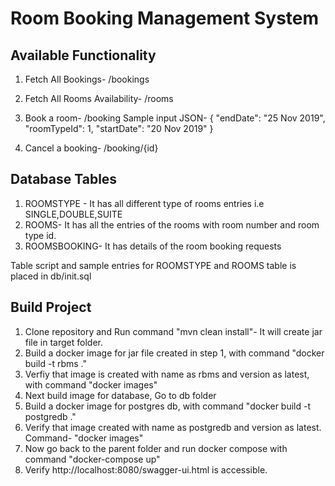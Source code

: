 # Room Booking Management System

## Available Functionality

1. Fetch All Bookings- /bookings

2. Fetch All Rooms Availability- /rooms
   
3. Book a room- /booking
   Sample input JSON- {
  "endDate": "25 Nov 2019",
  "roomTypeId": 1,
  "startDate": "20 Nov 2019"
}
   
4. Cancel a booking- /booking/{id}

## Database Tables

1. ROOMSTYPE - It has all different type of rooms entries i.e SINGLE,DOUBLE,SUITE
2. ROOMS- It has all the entries of the rooms with room number and room type id.
3. ROOMSBOOKING- It has details of the room booking requests

Table script and sample entries for ROOMSTYPE and ROOMS table is placed in db/init.sql

## Build Project

1. Clone repository and Run command "mvn clean install"- It will create jar file in target folder.
2. Build a docker image for jar file created in step 1, with command "docker build -t rbms ."
3. Verfiy that image is created with name as rbms and version as latest, with command "docker images"
3. Next build image for database, Go to db folder
4. Build a docker image for postgres db, with command "docker build -t postgredb ."
5. Verify that image created with name as postgredb and version as latest. Command- "docker images"
6. Now go back to the parent folder and run docker compose with command "docker-compose up"
7. Verify http://localhost:8080/swagger-ui.html is accessible.



